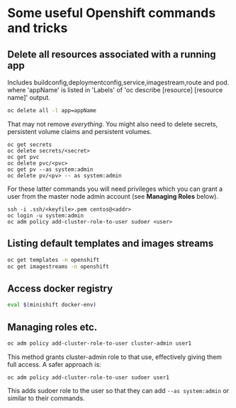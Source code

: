 # Some useful Openshift commands and tricks

## Delete all resources associated with a running app
Includes buildconfig,deploymentconfig,service,imagestream,route and pod.
where 'appName' is listed in 'Labels' of 'oc describe [resource] [resource name]' output.
```sh
oc delete all -l app=appName
```

That may not remove _everything_. You might also need to delete
secrets, persistent volume claims and persistent volumes.

```
oc get secrets
oc delete secrets/<secret>
oc get pvc
oc delete pvc/<pvc>
oc get pv --as system:admin
oc delete pv/<pv> -- as system:admin
```

For these latter commands you will need privileges which you can grant
a user from the master node admin account (see **Managing Roles** below).

```
ssh -i .ssh/<keyfile>.pem centos@<addr>
oc login -u system:admin
oc adm policy add-cluster-role-to-user sudoer <user>
```

## Listing default templates and images streams
```sh
oc get templates -n openshift
oc get imagestreams -n openshift
```

## Access docker registry
```sh
eval $(minishift docker-env)
```

## Managing roles etc.

```sh
oc adm policy add-cluster-role-to-user cluster-admin user1
```
This method grants cluster-admin role to that use, effectively giving them full access.
A safer approach is:

```
oc adm policy add-cluster-role-to-user sudoer user1
```
This adds sudoer role to the user so that they can add `--as system:admin` or similar to their commands.
